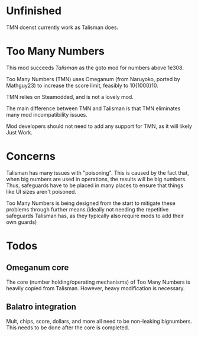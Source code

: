 # Unfinished

TMN doenst currently work as Talisman does.

# Too Many Numbers
This mod succeeds *Talisman* as the goto mod for numbers above 1e308.

Too Many Numbers (TMN) uses Omeganum (from Naruyoko, ported by Mathguy23) to increase the score limit, feasibly to 10{1000}10.

TMN relies on Steamodded, and is not a lovely mod.

The main difference between TMN and Talisman is that TMN eliminates many mod incompatibility issues.

Mod developers should not need to add any support for TMN, as it will likely Just Work.

# Concerns
Talisman has many issues with "poisoning". This is caused by the fact that, when big numbers are used in operations, the results will be big numbers. Thus, safeguards have to be placed in many places to ensure that things like UI sizes aren't poisoned.

Too Many Numbers is being designed from the start to mitigate these problems through further means (ideally not needing the repetitive safeguards Talisman has, as they typically also require mods to add their own guards)



# Todos

## Omeganum core

The core (number holding/operating mechanisms) of Too Many Numbers is heavily copied from Talisman. However, heavy modification is necessary. 

## Balatro integration
Mult, chips, score, dollars, and more all need to be non-leaking bignumbers. This needs to be done after the core is completed.
